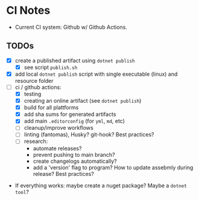 # CI Notes

- Current CI system: Github w/ Github Actions.

## TODOs

- [x] create a published artifact using `dotnet publish`
  - [x] see script `publish.sh`
- [x] add local `dotnet publish` script with single executable (linux) and resource folder
- [ ] ci / github actions:
  - [x] testing
  - [x] creating an online artifact (see `dotnet publish`)
  - [x] build for all plattforms
  - [x] add sha sums for generated artifacts
  - [x] add main `.editorconfig` (for `yml`, `md`, etc)
  - [ ] cleanup/improve workflows
  - [ ] linting (fantomas), Husky? git-hook? Best practices?
  - [ ] research:
    - automate releases?
    - prevent pushing to main branch?
    - create changelogs automatically?
    - add a 'version' flag to program? How to update assebmly during release? Best practices?
- If everything works: maybe create a nuget package? Maybe a `dotnet tool`?